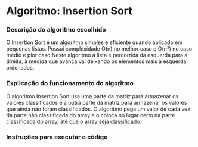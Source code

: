 # Algoritmo: Insertion Sort

### Descrição do algoritmo escolhido

O Insertion Sort é um algoritmo simples e eficiente quando aplicado em pequenas listas. Possui complexidade O(n) no melhor caso e O(n²) no caso médio e pior caso.Neste algoritmo a lista é percorrida da esquerda para a direita, à medida que avança vai deixando os elementos mais à esquerda ordenados.

### Explicação do funcionamento do algoritmo

O algoritmo Insertion Sort usa uma parte da matriz para armazenar os valores classificados e a outra parte da matriz para armazenar os valores que ainda não foram classificados.
O algoritmo pega um valor de cada vez da parte não classificada do array e o coloca no lugar certo na parte classificada do array, até que o array seja classificado.

### Instruções para executar o código
